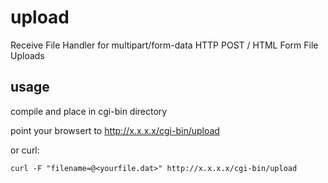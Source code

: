 # upload
Receive File Handler for multipart/form-data HTTP POST / HTML Form File Uploads

## usage
compile and place in cgi-bin directory

point your browsert to http://x.x.x.x/cgi-bin/upload

or curl:

```
curl -F "filename=@<yourfile.dat>" http://x.x.x.x/cgi-bin/upload
```

